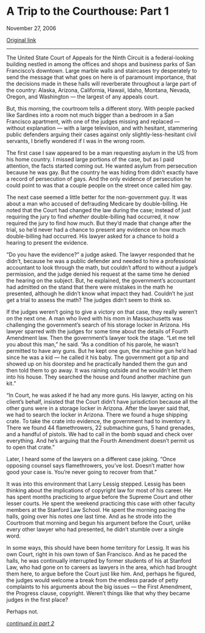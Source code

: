 A Trip to the Courthouse: Part 1
================================

November 27, 2006

[Original link](http://www.aaronsw.com/weblog/kahlereport)

* * * * *

The United State Court of Appeals for the Ninth Circuit is a
federal-looking building nestled in among the offices and shops and
business parks of San Francisco’s downtown. Large marble walls and
staircases try desperately to send the message that what goes on here is
of paramount importance, that the decisions made in these halls will
reverberate throughout a large part of the country: Alaska, Arizona,
California, Hawaii, Idaho, Montana, Nevada, Oregon, and Washington — the
largest of any appeals court.

But, this morning, the courtroom tells a different story. With people
packed like Sardines into a room not much bigger than a bedroom in a San
Francisco apartment, with one of the judges missing and replaced —
without explanation — with a large television, and with hesitant,
stammering public defenders arguing their cases against only
slightly-less-hesitant civil servants, I briefly wondered if I was in
the wrong room.

The first case I saw appeared to be a man requesting asylum in the US
from his home country. I missed large portions of the case, but as I
paid attention, the facts started coming out. He wanted asylum from
persecution because he was gay. But the country he was hiding from
didn’t exactly have a record of persecution of gays. And the only
evidence of persecution he could point to was that a couple people on
the street once called him gay.

The next case seemed a little better for the non-government guy. It was
about a man who accused of defrauding Medicare by double-billing. He
noted that the Court had changed the law during the case; instead of
just requiring the jury to find *whether* double-billing had occurred,
it now required the jury to find how much. But they’d made that change
after the trial, so he’d never had a chance to present any evidence on
how much double-billing had occurred. His lawyer asked for a chance to
hold a hearing to present the evidence.

“Do you have the evidence?” a judge asked. The lawyer responded that he
didn’t, because he was a public defender and needed to hire a
professional accountant to look through the math, but couldn’t afford to
without a judge’s permission, and the judge denied his request at the
same time he denied the hearing on the subject. But, he explained, the
government’s accountant had admitted on the stand that there were
mistakes in the math he presented, although he didn’t know what impact
they had. Couldn’t he just get a trial to assess the math? The judges
didn’t seem to think so.

If the judges weren’t going to give a victory on that case, they really
weren’t on the next one. A man who lived with his mom in Massachusetts
was challenging the government’s search of his storage locker in
Arizona. His lawyer sparred with the judges for some time about the
details of Fourth Amendment law. Then the government’s lawyer took the
stage. “Let me tell you about this man,” he said. “As a condition of his
parole, he wasn’t permitted to have any guns. But he kept one gun, the
machine gun he’d had since he was a kid — he called it his baby. The
government got a tip and showed up on his doorstep and he practically
handed them the gun and then told them to go away. It was raining
outside and he wouldn’t let them into his house. They searched the house
and found another machine gun kit.”

“In Court, he was asked if he had any more guns. His lawyer, acting on
his client’s behalf, insisted that the Court didn’t have jurisdiction
because all the other guns were in a storage locker in Arizona. After
the lawyer said that, we had to search the locker in Arizona. There we
found a huge shipping crate. To take the crate into evidence, the
government had to inventory it. There we found 44 flamethrowers, 22
submachine guns, 5 hand grenades, and a handful of pistols. We had to
call in the bomb squad and check over everything. And he’s arguing that
the Fourth Amendment doesn’t permit us to open that crate.”

Later, I heard some of the lawyers on a different case joking. “Once
opposing counsel says flamethrowers, you’ve lost. Doesn’t matter how
good your case is. You’re never going to recover from that.”

It was into this environment that Larry Lessig stepped. Lessig has been
thinking about the implications of copyright law for most of his career.
He has spent months practicing to argue before the Supreme Court and
other lesser courts. He spent the weekend practicing this case with
other faculty members at the Stanford Law School. He spent the morning
pacing the halls, going over his notes one last time. And as he strode
into the Courtroom that morning and begun his argument before the Court,
unlike every other lawyer who had presented, he didn’t stumble over a
single word.

In some ways, this should have been home territory for Lessig. It was
his own Court, right in his own town of San Francisco. And as he paced
the halls, he was continually interrupted by former students of his at
Stanford Law, who had gone on to careers as lawyers in the area, which
had brought them here, to argue before the Court just like him. And,
perhaps he figured, the judges would welcome a break from the endless
parade of petty complaints to his arguments about the big issues — the
First Amendment, the Progress clause, copyright. Weren’t things like
that why they became judges in the first place?

Perhaps not.

*[continued in part 2](http://www.aaronsw.com/weblog/kahlereport2)*
